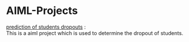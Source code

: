 # AIML-Projects

[prediction of students dropouts](https://github.com/mahankalisreeraj/AIML-Projects/blob/main/Predict_Students'_Dropout_and_Academic_Success__project%20(1).ipynb) :<br>
This is a aiml project which is used to determine the dropout of students.
